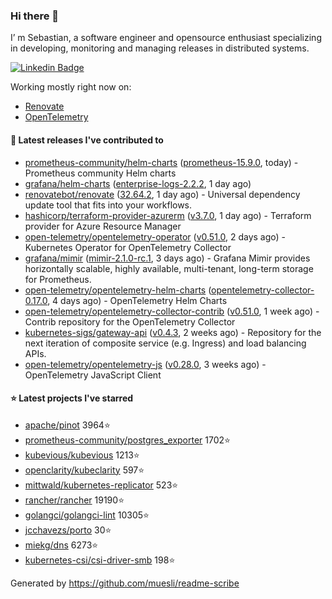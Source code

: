 ### Hi there 👋

I’ m Sebastian, a software engineer and opensource enthusiast specializing in developing, monitoring and managing releases in distributed systems.

[![Linkedin Badge](https://img.shields.io/badge/-LinkedIn-blue?style=flat&logo=Linkedin&logoColor=white&link=https://www.linkedin.com/in/sebastian-poxhofer/)](https://www.linkedin.com/in/sebastian-poxhofer/)

Working mostly right now on:
- [Renovate](https://github.com/renovatebot/renovate)
- [OpenTelemetry](https://github.com/open-telemetry)



#### 🚀 Latest releases I've contributed to

- [prometheus-community/helm-charts](https://github.com/prometheus-community/helm-charts) ([prometheus-15.9.0](https://github.com/prometheus-community/helm-charts/releases/tag/prometheus-15.9.0), today) - Prometheus community Helm charts
- [grafana/helm-charts](https://github.com/grafana/helm-charts) ([enterprise-logs-2.2.2](https://github.com/grafana/helm-charts/releases/tag/enterprise-logs-2.2.2), 1 day ago)
- [renovatebot/renovate](https://github.com/renovatebot/renovate) ([32.64.2](https://github.com/renovatebot/renovate/releases/tag/32.64.2), 1 day ago) - Universal dependency update tool that fits into your workflows.
- [hashicorp/terraform-provider-azurerm](https://github.com/hashicorp/terraform-provider-azurerm) ([v3.7.0](https://github.com/hashicorp/terraform-provider-azurerm/releases/tag/v3.7.0), 1 day ago) - Terraform provider for Azure Resource Manager
- [open-telemetry/opentelemetry-operator](https://github.com/open-telemetry/opentelemetry-operator) ([v0.51.0](https://github.com/open-telemetry/opentelemetry-operator/releases/tag/v0.51.0), 2 days ago) - Kubernetes Operator for OpenTelemetry Collector
- [grafana/mimir](https://github.com/grafana/mimir) ([mimir-2.1.0-rc.1](https://github.com/grafana/mimir/releases/tag/mimir-2.1.0-rc.1), 3 days ago) - Grafana Mimir provides horizontally scalable, highly available, multi-tenant, long-term storage for Prometheus.
- [open-telemetry/opentelemetry-helm-charts](https://github.com/open-telemetry/opentelemetry-helm-charts) ([opentelemetry-collector-0.17.0](https://github.com/open-telemetry/opentelemetry-helm-charts/releases/tag/opentelemetry-collector-0.17.0), 4 days ago) - OpenTelemetry Helm Charts
- [open-telemetry/opentelemetry-collector-contrib](https://github.com/open-telemetry/opentelemetry-collector-contrib) ([v0.51.0](https://github.com/open-telemetry/opentelemetry-collector-contrib/releases/tag/v0.51.0), 1 week ago) - Contrib repository for the OpenTelemetry Collector
- [kubernetes-sigs/gateway-api](https://github.com/kubernetes-sigs/gateway-api) ([v0.4.3](https://github.com/kubernetes-sigs/gateway-api/releases/tag/v0.4.3), 2 weeks ago) - Repository for the next iteration of composite service (e.g. Ingress) and load balancing APIs.
- [open-telemetry/opentelemetry-js](https://github.com/open-telemetry/opentelemetry-js) ([v0.28.0](https://github.com/open-telemetry/opentelemetry-js/releases/tag/v0.28.0), 3 weeks ago) - OpenTelemetry JavaScript Client

#### ⭐ Latest projects I've starred

- [apache/pinot](https://github.com/apache/pinot) 3964⭐
- [prometheus-community/postgres_exporter](https://github.com/prometheus-community/postgres_exporter) 1702⭐
- [kubevious/kubevious](https://github.com/kubevious/kubevious) 1213⭐
- [openclarity/kubeclarity](https://github.com/openclarity/kubeclarity) 597⭐
- [mittwald/kubernetes-replicator](https://github.com/mittwald/kubernetes-replicator) 523⭐
- [rancher/rancher](https://github.com/rancher/rancher) 19190⭐
- [golangci/golangci-lint](https://github.com/golangci/golangci-lint) 10305⭐
- [jcchavezs/porto](https://github.com/jcchavezs/porto) 30⭐
- [miekg/dns](https://github.com/miekg/dns) 6273⭐
- [kubernetes-csi/csi-driver-smb](https://github.com/kubernetes-csi/csi-driver-smb) 198⭐



Generated by https://github.com/muesli/readme-scribe
